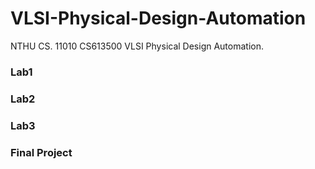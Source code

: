 # VLSI-Physical-Design-Automation

NTHU CS. 11010 CS613500 VLSI Physical Design Automation.
<br/>

### Lab1

### Lab2

### Lab3

### Final Project
